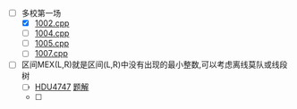 - [ ] 多校第一场 
    - [x] [1002.cpp](../CodeBook/Contests/2018多校/round-1/1002.cpp)
    - [ ] [1004.cpp](../CodeBook/Contests/2018多校/round-1/1004.cpp)
    - [ ] [1005.cpp](../CodeBook/Contests/2018多校/round-1/1005.cpp)
    - [ ] [1007.cpp](../CodeBook/Contests/2018多校/round-1/1007.cpp)
- [ ] 区间MEX(L,R)就是区间(L,R)中没有出现的最小整数,可以考虑离线莫队或线段树
    - [ ] [HDU4747](http://acm.hdu.edu.cn/showproblem.php?pid=4747) [题解](https://www.cnblogs.com/wujiechao/p/6727231.html)
    - [ ] 